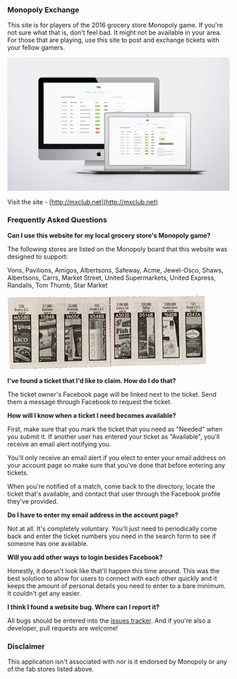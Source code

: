 ### Monopoly Exchange

This site is for players of the 2016 grocery store Monopoly game. If you're not sure what that is, don't feel bad. It might not be available in your area. For those that are playing, use this site to post and exchange tickets with your fellow gamers.

![preview](preview.jpg)

Visit the site - [http://mxclub.net](http://mxclub.net)

### Frequently Asked Questions

**Can I use this website for my local grocery store's Monopoly game?**

The following stores are listed on the Monopoly board that this website was designed to support:

Vons, Pavilions, Amigos, Albertsons, Safeway, Acme, Jewel-Osco, Shaws, Albertsons, Carrs, Market Street, United Supermarkets, United Express, Randalls, Tom Thumb, Star Market

![preview](tickets_sm.jpg)

**I've found a ticket that I'd like to claim. How do I do that?**

The ticket owner's Facebook page will be linked next to the ticket. Send them a message through Facebook to request the ticket.

**How will I know when a ticket I need becomes available?**

First, make sure that you mark the ticket that you need as "Needed" when you submit it. If another user has entered your ticket as "Available", you'll receive an email alert notifying you.

You'll only receive an email alert if you elect to enter your email address on your account page so make sure that you've done that before entering any tickets.

When you're notified of a match, come back to the directory, locate the ticket that's available, and contact that user through the Facebook profile they've provided.

**Do I have to enter my email address in the account page?**

Not at all. It's completely voluntary. You'll just need to periodically come back and enter the ticket numbers you need in the search form to see if someone has one available.

**Will you add other ways to login besides Facebook?**

Honestly, it doesn't look like that'll happen this time around. This was the best solution to allow for users to connect with each other quickly and it keeps the amount of personal details you need to enter to a bare minimum. It couldn't get any easier.

**I think I found a website bug. Where can I report it?**

All bugs should be entered into the [issues tracker](https://github.com/jamigibbs/monopoly-exchange/issues). And if you're also a developer, pull requests are welcome!

### Disclaimer

This application isn't associated with nor is it endorsed by Monopoly or any of the fab stores listed above.

